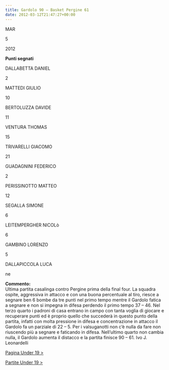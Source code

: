 ```yaml
---
title: Gardolo 90 – Basket Pergine 61
date: 2012-03-12T21:47:27+00:00
---
```

MAR

5

2012

**Punti segnati**

DALLABETTA DANIEL

2

MATTEDI GIULIO

10

BERTOLUZZA DAVIDE

11

VENTURA THOMAS

15

TRIVARELLI GIACOMO

21

GUADAGNINI FEDERICO

2

PERISSINOTTO MATTEO

12

SEGALLA SIMONE

6

LEITEMPERGHER NICOLò

6

GAMBINO LORENZO

5

DALLAPICCOLA LUCA

ne

**Commento:**  
Ultima partita casalinga contro Pergine prima della final four. La squadra ospite, aggressiva in attacco e con una buona percentuale al tiro, riesce a segnare ben 6 bombe da tre punti nel primo tempo mentre il Gardolo fatica a segnare e non si impegna in difesa perdendo il primo tempo 37 – 46. Nel terzo quarto i padroni di casa entrano in campo con tanta voglia di giocare e recuperare punti ed è proprio quello che succederà in questo punto della partita, infatti con molta pressione in difesa e concentrazione in attacco il Gardolo fa un parziale di 22 – 5. Per i valsuganotti non c’è nulla da fare non riuscendo più a segnare e faticando in difesa. Nell’ultimo quarto non cambia nulla, il Gardolo aumenta il distacco e la partita finisce 90 – 61. Ivo J. Leonardelli

[Pagina Under 19 >](http://www.basketgardolo.it/under-19)

[Partite Under 19 >](http://www.basketgardolo.it/?tag=under-19&cat=11)